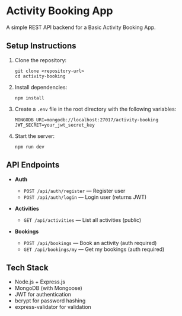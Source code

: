 # Activity Booking App

A simple REST API backend for a Basic Activity Booking App.

## Setup Instructions

1. Clone the repository:
   ```
   git clone <repository-url>
   cd activity-booking
   ```

2. Install dependencies:
   ```
   npm install
   ```

3. Create a `.env` file in the root directory with the following variables:
   ```
   MONGODB_URI=mongodb://localhost:27017/activity-booking
   JWT_SECRET=your_jwt_secret_key
   ```

4. Start the server:
   ```
   npm run dev
   ```

## API Endpoints

- **Auth**
  - `POST /api/auth/register` — Register user
  - `POST /api/auth/login` — Login user (returns JWT)

- **Activities**
  - `GET /api/activities` — List all activities (public)

- **Bookings**
  - `POST /api/bookings` — Book an activity (auth required)
  - `GET /api/bookings/my` — Get my bookings (auth required)

## Tech Stack

- Node.js + Express.js
- MongoDB (with Mongoose)
- JWT for authentication
- bcrypt for password hashing
- express-validator for validation 